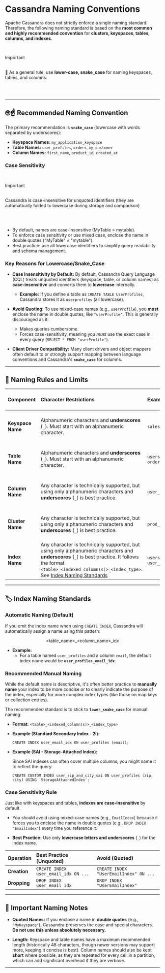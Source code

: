# Cassandra Naming Conventions

Apache Cassandra does not strictly enforce a single naming standard. Therefore, the following naming standard is based on the **most common and highly recommended convention** for **clusters, keyspaces, tables, columns, and indexes**.

<br />

> [!IMPORTANT]
> &nbsp;  
> 🐍 As a general rule, use **lower-case, snake\_case** for naming keyspaces, tables, and columns.  
> &nbsp;  

<br />

---

## 🤓☝️ Recommended Naming Convention

The primary recommendation is **`snake_case`** (lowercase with words separated by underscores):

- **Keyspace Names:** `my_application_keyspace`
- **Table Names:** `user_profiles`, `orders_by_customer`
- **Column Names:** `first_name`, `product_id`, `created_at`

### Case Sensitivity

<br />

> [!IMPORTANT]
> &nbsp;  
> Cassandra is case-insensitive for unquoted identifiers (they are automatically folded to lowercase during storage and comparison)  
> &nbsp;  

<br />

- By default, names are case-insensitive (MyTable = mytable).
- To enforce case sensitivity or use mixed case, enclose the name in double quotes ("MyTable" ≠ "mytable").​
- Best practice: use all lowercase identifiers to simplify query readability and schema management.

### Key Reasons for Lowercase/Snake\_Case

- **Case Insensitivity by Default:** By default, Cassandra Query Language (CQL) treats unquoted identifiers (keyspace, table, or column names) as **case-insensitive** and converts them to **lowercase** internally.
    * **Example:** If you define a table as `CREATE TABLE UserProfiles`, Cassandra stores it as `userprofiles` (all lowercase).

- **Avoid Quoting:** To use mixed-case names (e.g., `userProfile`), you **must** enclose the name in double quotes, like `"userProfile"`. This is generally discouraged as it:
    * Makes queries cumbersome.
    * Forces case-sensitivity, meaning you *must* use the exact case in every query (`SELECT * FROM "userProfile"`).

- **Client Driver Compatibility:** Many client drivers and object mappers often default to or strongly support mapping between language conventions and Cassandra's **`snake_case`** for columns.

---

## 📏 Naming Rules and Limits

| Component | Character Restrictions | Example | Case Handling (Unquoted) |
| :--- | :--- | :--- | :--- |
| **Keyspace Name** | Alphanumeric characters and **underscores** (`_`). Must start with an alphanumeric character. | `sales_app`, `analytics` | **Case-insensitive** (converted to lowercase). |
| **Table Name** | Alphanumeric characters and **underscores** (`_`). Must start with an alphanumeric character. | `users_by_country`, `orders_by_date` | **Case-insensitive** (converted to lowercase). |
| **Column Name** | Any character is technically supported, but using only alphanumeric characters and **underscores** (`_`) is best practice. | `user_id`, `created_at` | **Case-insensitive** (converted to lowercase). |
| **Cluster Name** | Any character is technically supported, but using only alphanumeric characters and **underscores** (`_`) is best practice. | `prod_ecommerce_cluster` | **Case-insensitive** (converted to lowercase). |
| **Index Name** | Any character is technically supported, but using only alphanumeric characters and **underscores** (`_`) is best practice. It follows the format `<table>_<indexed_column(s)>_<index_type>`. See [Index Naming Standards](#index-naming-standards) | `users_email_idx`, `user_zip_and_city_sai` | **Case-insensitive** (converted to lowercase). |

---

## 🏷️ Index Naming Standards

### Automatic Naming (Default)

If you omit the index name when using `CREATE INDEX`, Cassandra will automatically assign a name using this pattern:

$$\text{<table\_name>}\_\text{<column\_name>}\_\text{idx}$$

- **Example:**
  - For a table named `user_profiles` and a column `email`, the default index name would be **`user_profiles_email_idx`**.

### Recommended Manual Naming

While the default name is descriptive, it's often better practice to **manually name** your index to be more concise or to clearly indicate the purpose of the index, especially for more complex index types (like those on map keys or collection entries).

The recommended standard is to stick to **`lower_snake_case`** for manual naming:

- **Format:** `<table>_<indexed_column(s)>_<index_type>`

- **Example (Standard Secondary Index - 2i):**
    ```cql
    CREATE INDEX user_email_idx ON user_profiles (email);
    ```

- **Example (SAI - Storage-Attached Index):**
  
  Since SAI indexes can often cover multiple columns, you might name it to reflect the query:

  ```cql
  CREATE CUSTOM INDEX user_zip_and_city_sai ON user_profiles (zip, city) USING 'StorageAttachedIndex';
  ```

### Case Sensitivity Rule

Just like with keyspaces and tables, **indexes are case-insensitive** by default.

- You should avoid using mixed-case names (e.g., `EmailIndex`) because it forces you to enclose the name in double quotes (e.g., `DROP INDEX "EmailIndex"`) every time you reference it.

- **Best Practice:** Use only **lowercase letters and underscores** (`_`) for the index name.

| Operation | Best Practice (Unquoted) | Avoid (Quoted) |
| :--- | :--- | :--- |
| **Creation** | `CREATE INDEX user_email_idx ON ...` | `CREATE INDEX "UserEmailIndex" ON ...` |
| **Dropping** | `DROP INDEX user_email_idx` | `DROP INDEX "UserEmailIndex"` |

---

## 📢 Important Naming Notes

- **Quoted Names:** If you enclose a name in **double quotes** (e.g., `"MyKeyspace"`), Cassandra preserves the case and special characters. **Do not use this unless absolutely necessary.**

- **Length:** Keyspace and table names have a maximum recommended length (historically 48 characters, though newer versions may support more, keeping it concise is best). Column names should also be kept **short** where possible, as they are repeated for every cell in a partition, which can add significant overhead if they are verbose.

---
